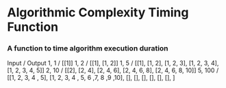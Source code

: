 # Algorithmic Complexity Timing Function

### A function to time algorithm execution duration

Input / Output
1, 1 / [[1]]
1, 2 / [[1], [1, 2]]
1, 5 / [[1], [1, 2], [1, 2, 3], [1, 2, 3, 4], [1, 2, 3, 4, 5]]
2, 10 / [[2], [2, 4], [2, 4, 6], [2, 4, 6, 8], [2, 4, 6, 8, 10]]
5, 100 / [[1, 2, 3, 4 , 5], [1, 2, 3, 4 , 5, 6 ,7, 8 ,9 ,10], [], [], [], [], [], [], ]